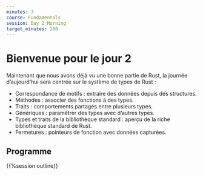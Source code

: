 ```yaml
---
minutes: 3
course: Fundamentals
session: Day 2 Morning
target_minutes: 180
---
```


# Bienvenue pour le jour 2

Maintenant que nous avons déjà vu une bonne partie de Rust, la journée d’aujourd’hui sera centrée sur le système de types de Rust :

- Correspondance de motifs : extraire des données depuis des structures.
- Méthodes : associer des fonctions à des types.
- Traits : comportements partagés entre plusieurs types.
- Génériques : paramétrer des types avec d’autres types.
- Types et traits de la bibliothèque standard : aperçu de la riche bibliothèque standard de Rust.
- Fermetures : pointeurs de fonction avec données capturées.

## Programme

{{%session outline}}